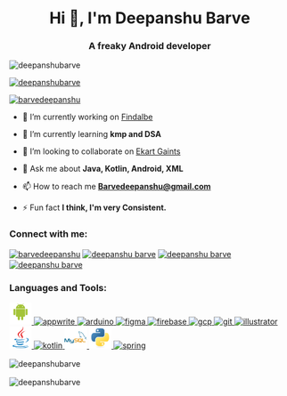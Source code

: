 <h1 align="center">Hi 👋, I'm Deepanshu Barve</h1>
<h3 align="center">A freaky Android developer</h3>

<p align="left"> <img src="https://komarev.com/ghpvc/?username=deepanshubarve&label=Profile%20views&color=0e75b6&style=flat" alt="deepanshubarve" /> </p>

<p align="left"> <a href="https://github.com/ryo-ma/github-profile-trophy"><img src="https://github-profile-trophy.vercel.app/?username=deepanshubarve" alt="deepanshubarve" /></a> </p>

<p align="left"> <a href="https://twitter.com/barvedeepanshu" target="blank"><img src="https://img.shields.io/twitter/follow/barvedeepanshu?logo=twitter&style=for-the-badge" alt="barvedeepanshu" /></a> </p>

- 🔭 I’m currently working on [Findalbe](https://github.com/deepanshubarve/Findable)

- 🌱 I’m currently learning **kmp and DSA**

- 👯 I’m looking to collaborate on [Ekart Gaints](https://github.com/deepanshubarve/EkartGaints)

- 💬 Ask me about **Java, Kotlin, Android, XML**

- 📫 How to reach me **Barvedeepanshu@gmail.com**

- ⚡ Fun fact **I think, I'm very Consistent.**

<h3 align="left">Connect with me:</h3>
<p align="left">
<a href="https://twitter.com/barvedeepanshu" target="blank"><img align="center" src="https://raw.githubusercontent.com/rahuldkjain/github-profile-readme-generator/master/src/images/icons/Social/twitter.svg" alt="barvedeepanshu" height="30" width="40" /></a>
<a href="https://linkedin.com/in/deepanshu barve" target="blank"><img align="center" src="https://raw.githubusercontent.com/rahuldkjain/github-profile-readme-generator/master/src/images/icons/Social/linked-in-alt.svg" alt="deepanshu barve" height="30" width="40" /></a>
<a href="https://www.hackerrank.com/deepanshu barve" target="blank"><img align="center" src="https://raw.githubusercontent.com/rahuldkjain/github-profile-readme-generator/master/src/images/icons/Social/hackerrank.svg" alt="deepanshu barve" height="30" width="40" /></a>
<a href="https://www.leetcode.com/deepanshu barve" target="blank"><img align="center" src="https://raw.githubusercontent.com/rahuldkjain/github-profile-readme-generator/master/src/images/icons/Social/leet-code.svg" alt="deepanshu barve" height="30" width="40" /></a>
</p>

<h3 align="left">Languages and Tools:</h3>
<p align="left"> <a href="https://developer.android.com" target="_blank" rel="noreferrer"> <img src="https://raw.githubusercontent.com/devicons/devicon/master/icons/android/android-original-wordmark.svg" alt="android" width="40" height="40"/> </a> <a href="https://appwrite.io" target="_blank" rel="noreferrer"> <img src="https://www.vectorlogo.zone/logos/appwriteio/appwriteio-icon.svg" alt="appwrite" width="40" height="40"/> </a> <a href="https://www.arduino.cc/" target="_blank" rel="noreferrer"> <img src="https://cdn.worldvectorlogo.com/logos/arduino-1.svg" alt="arduino" width="40" height="40"/> </a> <a href="https://www.figma.com/" target="_blank" rel="noreferrer"> <img src="https://www.vectorlogo.zone/logos/figma/figma-icon.svg" alt="figma" width="40" height="40"/> </a> <a href="https://firebase.google.com/" target="_blank" rel="noreferrer"> <img src="https://www.vectorlogo.zone/logos/firebase/firebase-icon.svg" alt="firebase" width="40" height="40"/> </a> <a href="https://cloud.google.com" target="_blank" rel="noreferrer"> <img src="https://www.vectorlogo.zone/logos/google_cloud/google_cloud-icon.svg" alt="gcp" width="40" height="40"/> </a> <a href="https://git-scm.com/" target="_blank" rel="noreferrer"> <img src="https://www.vectorlogo.zone/logos/git-scm/git-scm-icon.svg" alt="git" width="40" height="40"/> </a> <a href="https://www.adobe.com/in/products/illustrator.html" target="_blank" rel="noreferrer"> <img src="https://www.vectorlogo.zone/logos/adobe_illustrator/adobe_illustrator-icon.svg" alt="illustrator" width="40" height="40"/> </a> <a href="https://www.java.com" target="_blank" rel="noreferrer"> <img src="https://raw.githubusercontent.com/devicons/devicon/master/icons/java/java-original.svg" alt="java" width="40" height="40"/> </a> <a href="https://kotlinlang.org" target="_blank" rel="noreferrer"> <img src="https://www.vectorlogo.zone/logos/kotlinlang/kotlinlang-icon.svg" alt="kotlin" width="40" height="40"/> </a> <a href="https://www.mysql.com/" target="_blank" rel="noreferrer"> <img src="https://raw.githubusercontent.com/devicons/devicon/master/icons/mysql/mysql-original-wordmark.svg" alt="mysql" width="40" height="40"/> </a> <a href="https://www.python.org" target="_blank" rel="noreferrer"> <img src="https://raw.githubusercontent.com/devicons/devicon/master/icons/python/python-original.svg" alt="python" width="40" height="40"/> </a> <a href="https://spring.io/" target="_blank" rel="noreferrer"> <img src="https://www.vectorlogo.zone/logos/springio/springio-icon.svg" alt="spring" width="40" height="40"/> </a> </p>

<p><img align="center" src="https://github-readme-stats.vercel.app/api/top-langs?username=deepanshubarve&show_icons=true&locale=en&layout=compact" alt="deepanshubarve" /></p>

<p><img align="center" src="https://github-readme-streak-stats.herokuapp.com/?user=deepanshubarve&" alt="deepanshubarve" /></p>

